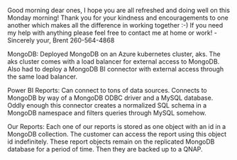 Good morning dear ones,
I hope you are all refreshed and doing well on this Monday morning!  Thank you for your kindness and encouragements to one another which makes all the difference in working together :-) If you need my help with anything please feel free to contact me at home or work!
-Sincerely your,
Brent
260-564-4868 


MongoDB:
Deployed MongoDB on an Azure kubernetes cluster, aks.
The aks cluster comes with a load balancer for external access to MongoDB. 
Also had to deploy a MongoDB BI connector with external access through the same load balancer.

Power BI Reports:
Can connect to tons of data sources.
Connects to MongoDB by way of a MongoDB ODBC driver and a MySQL database.
Oddly enough this connector creates a normalized SQL schema in a MongoDB namespace and filters queries through MySQL somehow.

Our Reports:
Each one of our reports is stored as one object with an id in a MongoDB collection.
The customer can access the report using this object id indefinitely.
These report objects remain on the replicated MongoDB database for a period of time.
Then they are backed up to a QNAP.